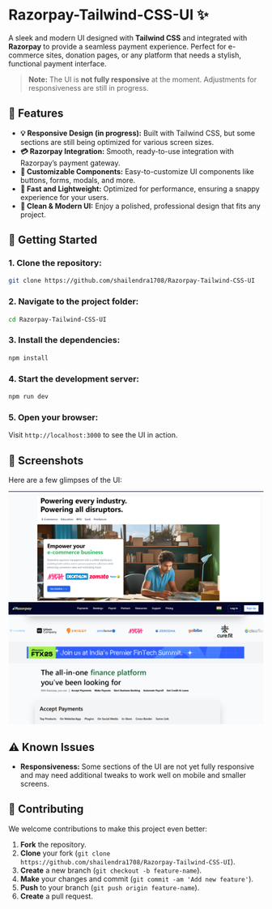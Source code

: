 # Razorpay-Tailwind-CSS-UI ✨

A sleek and modern UI designed with **Tailwind CSS** and integrated with **Razorpay** to provide a seamless payment experience. Perfect for e-commerce sites, donation pages, or any platform that needs a stylish, functional payment interface.

> **Note:** The UI is **not fully responsive** at the moment. Adjustments for responsiveness are still in progress.

## 🎯 Features

- **💡 Responsive Design (in progress):** Built with Tailwind CSS, but some sections are still being optimized for various screen sizes.
- **💳 Razorpay Integration:** Smooth, ready-to-use integration with Razorpay’s payment gateway.
- **🎨 Customizable Components:** Easy-to-customize UI components like buttons, forms, modals, and more.
- **🚀 Fast and Lightweight:** Optimized for performance, ensuring a snappy experience for your users.
- **🌟 Clean & Modern UI:** Enjoy a polished, professional design that fits any project.

## 🚀 Getting Started

### 1. Clone the repository:

```bash
git clone https://github.com/shailendra1708/Razorpay-Tailwind-CSS-UI
```

### 2. Navigate to the project folder:

```bash
cd Razorpay-Tailwind-CSS-UI
```

### 3. Install the dependencies:

```bash
npm install
```

### 4. Start the development server:

```bash
npm run dev
```

### 5. Open your browser:

Visit `http://localhost:3000` to see the UI in action.

## 📸 Screenshots

Here are a few glimpses of the UI:

![Screenshot 1](https://github.com/shailendra1708/Razorpay-Tailwind-CSS-UI/blob/main/dist/Images/Screenshot%201.png)
![Screenshot 2](https://github.com/shailendra1708/Razorpay-Tailwind-CSS-UI/blob/main/dist/Images/Screenshot%202.png)

## ⚠️ Known Issues

- **Responsiveness:** Some sections of the UI are not yet fully responsive and may need additional tweaks to work well on mobile and smaller screens.

## 🤝 Contributing

We welcome contributions to make this project even better:

1. **Fork** the repository.
2. **Clone** your fork (`git clone https://github.com/shailendra1708/Razorpay-Tailwind-CSS-UI`).
3. **Create** a new branch (`git checkout -b feature-name`).
4. **Make** your changes and commit (`git commit -am 'Add new feature'`).
5. **Push** to your branch (`git push origin feature-name`).
6. **Create** a pull request.

